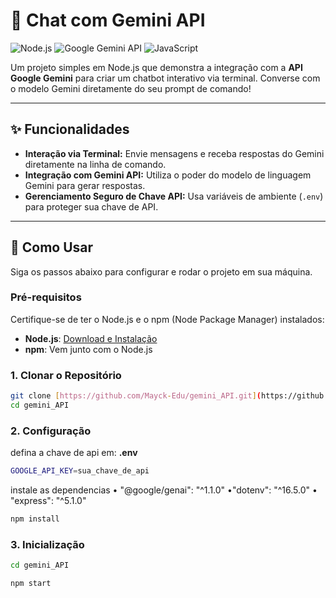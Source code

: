 # 🤖 Chat com Gemini API

![Node.js](https://img.shields.io/badge/Node.js-339933?style=for-the-badge&logo=nodedotjs&logoColor=white)
![Google Gemini API](https://img.shields.io/badge/Google%20Gemini%20API-FF0000?style=for-the-badge&logo=google&logoColor=white)
![JavaScript](https://img.shields.io/badge/JavaScript-F7DF1E?style=for-the-badge&logo=javascript&logoColor=black)

Um projeto simples em Node.js que demonstra a integração com a **API Google Gemini** para criar um chatbot interativo via terminal. Converse com o modelo Gemini diretamente do seu prompt de comando!

---

## ✨ Funcionalidades

* **Interação via Terminal:** Envie mensagens e receba respostas do Gemini diretamente na linha de comando.
* **Integração com Gemini API:** Utiliza o poder do modelo de linguagem Gemini para gerar respostas.
* **Gerenciamento Seguro de Chave API:** Usa variáveis de ambiente (`.env`) para proteger sua chave de API.

---

## 🚀 Como Usar

Siga os passos abaixo para configurar e rodar o projeto em sua máquina.

### Pré-requisitos

Certifique-se de ter o Node.js e o npm (Node Package Manager) instalados:

* **Node.js**: [Download e Instalação](https://nodejs.org/pt-br/download/)
* **npm**: Vem junto com o Node.js

### 1. Clonar o Repositório
```bash
git clone [https://github.com/Mayck-Edu/gemini_API.git](https://github.com/Mayck-Edu/gemini_API.git)
cd gemini_API
```

### 2. Configuração
defina a chave de api em:
**.env**
```bash
GOOGLE_API_KEY=sua_chave_de_api


```
instale as dependencias
• "@google/genai": "^1.1.0"
•"dotenv": "^16.5.0"
• "express": "^5.1.0"
```bash
npm install
```


### 3. Inicialização 
```bash
cd gemini_API

npm start
```